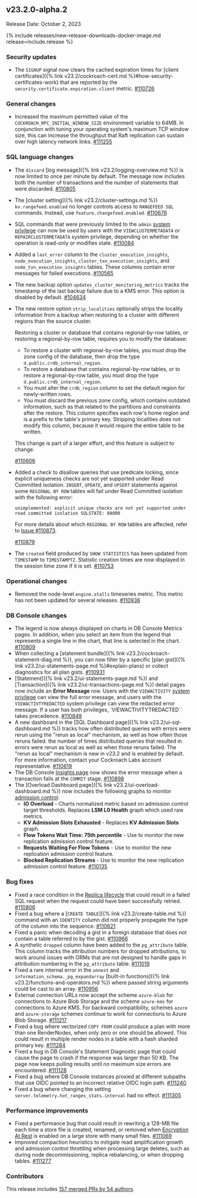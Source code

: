 ## v23.2.0-alpha.2

Release Date: October 2, 2023

{% include releases/new-release-downloads-docker-image.md release=include.release %}

<h3 id="v23-2-0-alpha-2-security-updates">Security updates</h3>

- The `SIGHUP` signal now clears the cached expiration times for [client certificates]({% link v23.2/cockroach-cert.md %}#how-security-certificates-work) that are reported by the `security.certificate.expiration.client` metric. [#110726][#110726]

<h3 id="v23-2-0-alpha-2-general-changes">General changes</h3>

- Increased the maximum permitted value of the `COCKROACH_RPC_INITIAL_WINDOW_SIZE` environment variable to 64MB. In conjunction with tuning your operating system's maximum TCP window size, this can increase the throughput that Raft replication can sustain over high latency network links. [#111255][#111255]

<h3 id="v23-2-0-alpha-2-sql-language-changes">SQL language changes</h3>

- The `discard` [log message]({% link v23.2/logging-overview.md %}) is now limited to once per minute by default. The message now includes both the number of transactions and the number of statements that were discarded. [#110805][#110805]
- The [cluster setting]({% link v23.2/cluster-settings.md %}) `kv.rangefeed.enabled` no longer controls access to `RANGEFEED SQL` commands. Instead, use `feature.changefeed.enabled`. [#110676][#110676]
- SQL commands that were previously limited to the `admin` [system privilege](https://www.cockroachlabs.com/docs/v23.2/security-reference/authorization#supported-privileges) can now be used by users with the `VIEWCLUSTERMETADATA` or `REPAIRCLUSTERMETADATA` system privilege, depending on whether the operation is read-only or modifies state. [#110084][#110084]
- Added a `last_error` column to the `cluster_execution_insights`, `node_execution_insights`, `cluster_txn_execution_insights`, and `node_txn_execution_insights` tables. These columns contain error messages for failed executions. [#110565][#110565]
- The new backup option `updates_cluster_monitoring_metrics` tracks the timestamp of the last backup failure due to a KMS error. This option is disabled by default. [#104634][#104634]
- The new restore option `strip_localities` optionally strips the locality information from a backup when restoring to a cluster with different regions than the source cluster.

  Restoring a cluster or database that contains regional-by-row tables, or restoring a regional-by-row table, requires you to modify the database:

  - To restore a cluster with regional-by-row tables, you must drop the zone config of the database, then drop the type `d.public.crdb_internal_region`.
  - To restore a database that contains regional-by-row tables, or to restore a regional-by-row table, you must drop the type `d.public.crdb_internal_region`.
  - You must alter the `crdb_region` column to set the default region for newly-written rows.
  - You must discard the previous zone config, which contains outdated information, such as that related to the partitions and constraints after the restore. This column specifies each row's home region and is a prefix to the table's primary key. Stripping localities does not modify this column, because it would require the entire table to be written.

  This change is part of a larger effort, and this feature is subject to change.

  [#110606][#110606]

- Added a check to disallow queries that use predicate locking, since explicit uniqueness checks are not yet supported under Read Committed isolation. `INSERT`, `UPDATE`, and `UPSERT` statements against some `REGIONAL BY ROW` tables will fail under Read Committed isolation with the following error:

  ~~~ shell
  unimplemented: explicit unique checks are not yet supported under read committed isolation SQLSTATE: 0A000
  ~~~

    For more details about which `REGIONAL BY ROW` tables are affected, refer to [Issue #110873](https://github.com/cockroachdb/cockroach/issues/110873).

    [#110879][#110879]
- The `created` field produced by `SHOW STATISTICS` has been updated from `TIMESTAMP` to `TIMESTAMPTZ`. Statistic creation times are now displayed in the session time zone if it is set. [#110753][#110753]

<h3 id="v23-2-0-alpha-2-operational-changes">Operational changes</h3>

- Removed the node-level `engine.stalls` timeseries metric. This metric has not been updated for several releases. [#110936][#110936]

<h3 id="v23-2-0-alpha-2-db-console-changes">DB Console changes</h3>

- The legend is now always displayed on charts in DB Console Metrics pages. In addition, when you select an item from the legend that represents a single line in the chart, that line is selected in the chart. [#110809][#110809]
- When collecting a [statement bundle]({% link v23.2/cockroach-statement-diag.md %}), you can now filter by a specific [plan gist]({% link v23.2/ui-statements-page.md %}#explain-plans) or collect diagnostics for all plan gists. [#110931][#110931]
- [Statement]({% link v23.2/ui-statements-page.md %}) and [Transaction]({% link v23.2/ui-transactions-page.md %}) detail pages now include an **Error Message** row. Users with the `VIEWACTIVITY` [system privilege](https://www.cockroachlabs.com/docs/v23.2/security-reference/authorization#supported-privileges) can view the full error message, and users with the `VIEWACTIVTYREDACTED` system privilege can view the redacted error message. If a user has both privileges, `VIEWACTIVITYTREDACTED`` takes precedence. [#110849][#110849]
- A new dashboard in the [SQL Dashboard page]({% link v23.2/ui-sql-dashboard.md %}) tracks how often distributed queries with errors were rerun using the "rerun as local" mechanism, as well as how often those reruns failed. the number of times distributed queries that resulted in errors were rerun as local as well as when those reruns failed. The "rerun as local" mechanism is new in v23.2 and is enabled by default. For more information, contact your Cockroach Labs account representative. [#110619][#110619]
- The DB Console [Insights page](https://cockroachlabs.com/docs/v23.2/ui-insights-page) now shows the error message when a transaction fails at the `COMMIT` stage. [#110898][#110898]
- The [Overload Dashboard page]({% link v23.2/ui-overload-dashboard.md %}) now includes the following graphs to monitor [admission control](https://www.cockroachlabs.com/docs/v23.2/admission-control.html):
    - **IO Overload** - Charts normalized metric based on admission control target thresholds. Replaces **LSM L0 Health** graph which used raw metrics.
    - **KV Admission Slots Exhausted** - Replaces **KV Admission Slots** graph.
    - **Flow Tokens Wait Time: 75th percentile** - Use to monitor the new replication admission control feature.
    - **Requests Waiting For Flow Tokens** - Use to monitor the new replication admission control feature.
    - **Blocked Replication Streams** - Use to monitor the new replication admission control feature.
[#110135][#110135]

<h3 id="v23-2-0-alpha-2-bug-fixes">Bug fixes</h3>

- Fixed a race condition in the [Replica lifecycle](https://www.cockroachlabs.com/docs/v23.2/architecture/replication-layer) that could result in a failed SQL request when the request could have been successfully retried. [#110806][#110806]
- Fixed a bug where a [`CREATE TABLE`]({% link v23.2/create-table.md %}) command with an `IDENTITY` column did not properly propagate the type of the column into the sequence. [#110621][#110621]
- Fixed a panic when decoding a gist in a foreign database that does not contain a table referred to by the gist. [#110966][#110966]
- A synthetic `dropped` column have been added to the `pg_attribute` table. This column tracks the attribution numbers for dropped attributions, to work around issues with ORMs that are not designed to handle gaps in attribution numbering in the `pg_attribute` table. [#111019][#111019]
- Fixed a rare internal error in the `unnest` and `information_schema._pg_expandarray` [built-in functions]({% link v23.2/functions-and-operators.md %}) where passed string arguments could be cast to an array. [#110956][#110956]
- External connection URLs now accept the scheme `azure-blob` for connections to Azure Blob Storage and the scheme `azure-kms` for connections to Azure KMS. For backward compatibility, schemes `azure` and `azure-storage` schemes continue to work for connections to Azure Blob Storage. [#111217][#111217]
- Fixed a bug where vectorized `COPY FROM` could produce a plan with more than one RenderNodes, when only zero or one should be allowed. This could result in multiple render nodes in a table with a hash sharded primary key. [#111284][#111284]
- Fixed a bug in DB Console's Statement Diagnostic page that could cause the page to crash if the response was larger than 50 KB. The page now keeps pulling results until no maximum size errors are encountered. [#111128][#111128]
- Fixed a bug where DB Console instances proxied at different subpaths that use OIDC pointed to an incorrect relative OIDC login path. [#111240][#111240]
- Fixed a bug where changing the setting `server.telemetry.hot_ranges_stats.interval` had no effect. [#111305][#111305]

<h3 id="v23-2-0-alpha-2-performance-improvements">Performance improvements</h3>

- Fixed a performance bug that could result in rewriting a 128-MB file each time a store file is created, renamed, or removed when [Encryption At Rest](https://www.cockroachlabs.com/docs/v23.2/security-reference/encryption#encryption-at-rest) is enabled on a large store with many small files. [#111069][#111069]
- Improved compaction heuristics to mitigate read amplification growth and admission control throttling when processing large deletes, such as during node decommissioning, replica rebalancing, or when dropping tables. [#111277][#111277]

<h3 id="v23-2-0-alpha-2-contributors">Contributors</h3>

This release includes [157 merged PRs by 54 authors](https://github.com/cockroachdb/cockroach/compare/v23.2.0-alpha.1...2111b61b2d7c789bc03b1e9392062df80c779075).

</div>

[#104634]: https://github.com/cockroachdb/cockroach/pull/104634
[#110084]: https://github.com/cockroachdb/cockroach/pull/110084
[#110135]: https://github.com/cockroachdb/cockroach/pull/110135
[#110565]: https://github.com/cockroachdb/cockroach/pull/110565
[#110606]: https://github.com/cockroachdb/cockroach/pull/110606
[#110609]: https://github.com/cockroachdb/cockroach/pull/110609
[#110619]: https://github.com/cockroachdb/cockroach/pull/110619
[#110621]: https://github.com/cockroachdb/cockroach/pull/110621
[#110676]: https://github.com/cockroachdb/cockroach/pull/110676
[#110726]: https://github.com/cockroachdb/cockroach/pull/110726
[#110753]: https://github.com/cockroachdb/cockroach/pull/110753
[#110805]: https://github.com/cockroachdb/cockroach/pull/110805
[#110806]: https://github.com/cockroachdb/cockroach/pull/110806
[#110809]: https://github.com/cockroachdb/cockroach/pull/110809
[#110849]: https://github.com/cockroachdb/cockroach/pull/110849
[#110879]: https://github.com/cockroachdb/cockroach/pull/110879
[#110898]: https://github.com/cockroachdb/cockroach/pull/110898
[#110931]: https://github.com/cockroachdb/cockroach/pull/110931
[#110936]: https://github.com/cockroachdb/cockroach/pull/110936
[#110956]: https://github.com/cockroachdb/cockroach/pull/110956
[#110966]: https://github.com/cockroachdb/cockroach/pull/110966
[#111019]: https://github.com/cockroachdb/cockroach/pull/111019
[#111069]: https://github.com/cockroachdb/cockroach/pull/111069
[#111115]: https://github.com/cockroachdb/cockroach/pull/111115
[#111128]: https://github.com/cockroachdb/cockroach/pull/111128
[#111217]: https://github.com/cockroachdb/cockroach/pull/111217
[#111240]: https://github.com/cockroachdb/cockroach/pull/111240
[#111255]: https://github.com/cockroachdb/cockroach/pull/111255
[#111277]: https://github.com/cockroachdb/cockroach/pull/111277
[#111284]: https://github.com/cockroachdb/cockroach/pull/111284
[#111305]: https://github.com/cockroachdb/cockroach/pull/111305
